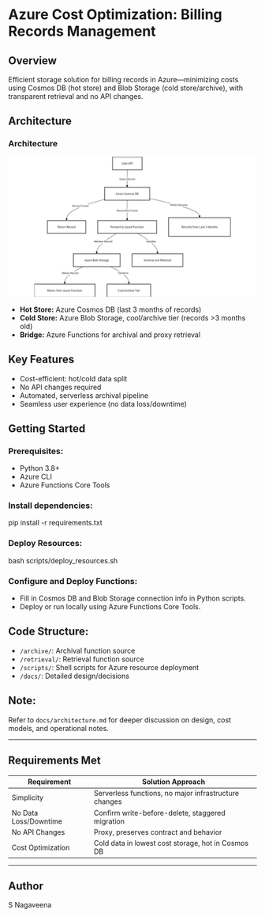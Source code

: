 # Azure Cost Optimization: Billing Records Management

## Overview

Efficient storage solution for billing records in Azure—minimizing costs using Cosmos DB (hot store) and Blob Storage (cold store/archive), with transparent retrieval and no API changes.

## Architecture

### Architecture

![Architecture Diagram](Architecture.png)

- **Hot Store:** Azure Cosmos DB (last 3 months of records)
- **Cold Store:** Azure Blob Storage, cool/archive tier (records >3 months old)
- **Bridge:** Azure Functions for archival and proxy retrieval

## Key Features

- Cost-efficient: hot/cold data split
- No API changes required
- Automated, serverless archival pipeline
- Seamless user experience (no data loss/downtime)

## Getting Started

### Prerequisites:

- Python 3.8+
- Azure CLI
- Azure Functions Core Tools

### Install dependencies:

pip install -r requirements.txt


### Deploy Resources:

bash scripts/deploy_resources.sh


### Configure and Deploy Functions:

- Fill in Cosmos DB and Blob Storage connection info in Python scripts.
- Deploy or run locally using Azure Functions Core Tools.

## Code Structure:

- `/archive/`: Archival function source
- `/retrieval/`: Retrieval function source
- `/scripts/`: Shell scripts for Azure resource deployment
- `/docs/`: Detailed design/decisions

## Note:

Refer to `docs/architecture.md` for deeper discussion on design, cost models, and operational notes.

---

## Requirements Met

| Requirement           | Solution Approach                                        |
|-----------------------|----------------------------------------------------------|
| Simplicity            | Serverless functions, no major infrastructure changes    |
| No Data Loss/Downtime | Confirm write-before-delete, staggered migration         |
| No API Changes        | Proxy, preserves contract and behavior                   |
| Cost Optimization     | Cold data in lowest cost storage, hot in Cosmos DB       |

---

## Author

S Nagaveena
